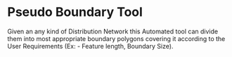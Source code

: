 # Pseudo Boundary Tool

Given an any kind of Distribution Network this Automated tool can divide them into most appropriate boundary polygons covering it according to the User Requirements (Ex: - Feature length, Boundary Size).

